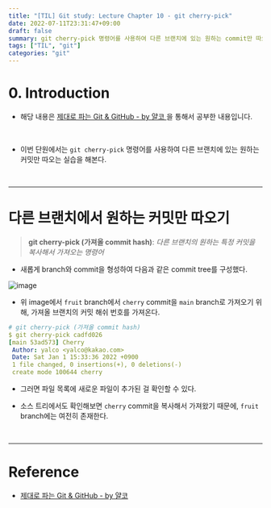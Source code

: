 ```yaml
---
title: "[TIL] Git study: Lecture Chapter 10 - git cherry-pick"
date: 2022-07-11T23:31:47+09:00
draft: false
summary: git cherry-pick 명령어를 사용하여 다른 브랜치에 있는 원하는 commit만 따오는 실습을 해본다.
tags: ["TIL", "git"]
categories: "git"
---
```


# 0. Introduction

- 해당 내용은 [제대로 파는 Git & GitHub - by 얄코 ](https://www.inflearn.com/course/%EC%A0%9C%EB%8C%80%EB%A1%9C-%ED%8C%8C%EB%8A%94-%EA%B9%83/dashboard)을 통해서 공부한 내용입니다.

<br>

- 이번 단원에서는 `git cherry-pick` 명령어를 사용하여 다른 브랜치에 있는 원하는 커밋만 따오는 실습을 해본다.

<br>

---

# 다른 브랜치에서 원하는 커밋만 따오기

> **git cherry-pick (가져올 commit hash)**: _다른 브랜치의 원하는 특정 커밋을 복사해서 가져오는 명령어_

- 새롭게 branch와 commit을 형성하여 다음과 같은 commit tree를 구성했다.

![image](https://user-images.githubusercontent.com/78094972/178503782-ebe73ab3-75f8-49df-bb29-48e5b09cebeb.PNG)

- 위 image에서 `fruit` branch에서 `cherry` commit을 `main` branch로 가져오기 위해, 가져올 브랜치의 커밋 해쉬 번호를 가져온다.

```yml
# git cherry-pick (가져올 commit hash)
$ git cherry-pick cadfd026
[main 53ad573] Cherry
 Author: yalco <yalco@kakao.com>
 Date: Sat Jan 1 15:33:36 2022 +0900
 1 file changed, 0 insertions(+), 0 deletions(-)
 create mode 100644 cherry
```

- 그러면 파일 목록에 새로운 파일이 추가된 걸 확인할 수 있다.

- 소스 트리에서도 확인해보면 `cherry` commit을 복사해서 가져왔기 때문에, `fruit` branch에는 여전히 존재한다.

<br>

---

# Reference

- [제대로 파는 Git & GitHub - by 얄코](https://www.inflearn.com/course/%EC%A0%9C%EB%8C%80%EB%A1%9C-%ED%8C%8C%EB%8A%94-%EA%B9%83/dashboard)
